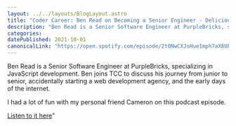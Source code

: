 ```yaml
---
layout: ../../layouts/BlogLayout.astro
title: "Coder Career: Ben Read on Becoming a Senior Engineer - Delicious Reverie"
description: "Ben Read is a Senior Software Engineer at PurpleBricks, specializing in JavaScript development. Ben joins TCC to discuss his journey from junior to senior, accidentally starting a web development agency, and the early days of the internet."
categories:
datePublished: 2021-10-01
canonicalLink: "https://open.spotify.com/episode/2t0NwCXJsHue1mph7aX8UE?si=30b642b1ac5f4335"
---
```

Ben Read is a Senior Software Engineer at PurpleBricks, specializing in JavaScript development. Ben joins TCC to discuss his journey from junior to senior, accidentally starting a web development agency, and the early days of the internet.

I had a lot of fun with my personal friend Cameron on this podcast episode.

[Listen to it here](https://open.spotify.com/episode/2t0NwCXJsHue1mph7aX8UE?si=30b642b1ac5f4335)"